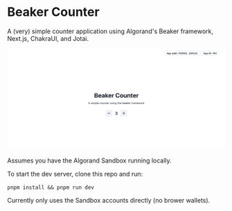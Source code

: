 # Beaker Counter

A (very) simple counter application using Algorand's Beaker framework, Next.js, ChakraUI, and Jotai.

![Beaker Counter screenshot](/screenshot.png)

Assumes you have the Algorand Sandbox running locally.

To start the dev server, clone this repo and run:

```
pnpm install && pnpm run dev
```

Currently only uses the Sandbox accounts directly (no brower wallets).
